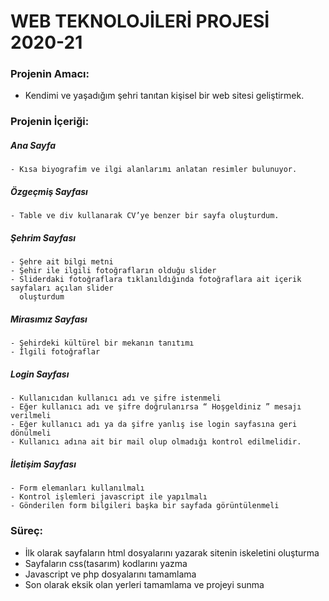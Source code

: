 # WEB TEKNOLOJİLERİ PROJESİ 2020-21

###   Projenin Amacı:
- Kendimi ve yaşadığım şehri tanıtan kişisel bir web sitesi geliştirmek.

###   Projenin İçeriği:

  ##### Ana Sayfa
    - Kısa biyografim ve ilgi alanlarımı anlatan resimler bulunuyor. 
    
  ##### Özgeçmiş Sayfası
    - Table ve div kullanarak CV’ye benzer bir sayfa oluşturdum.
    
  ##### Şehrim Sayfası
    - Şehre ait bilgi metni 
    - Şehir ile ilgili fotoğrafların olduğu slider 
    - Sliderdaki fotoğraflara tıklanıldığında fotoğraflara ait içerik sayfaları açılan slider 
      oluşturdum 
      
  ##### Mirasımız Sayfası
    - Şehirdeki kültürel bir mekanın tanıtımı 
    - İlgili fotoğraflar 
    
  ##### Login Sayfası
    - Kullanıcıdan kullanıcı adı ve şifre istenmeli 
    - Eğer kullanıcı adı ve şifre doğrulanırsa “ Hoşgeldiniz ” mesajı verilmeli 
    - Eğer kullanıcı adı ya da şifre yanlış ise login sayfasına geri dönülmeli 
    - Kullanıcı adına ait bir mail olup olmadığı kontrol edilmelidir. 
  
  ##### İletişim Sayfası
    - Form elemanları kullanılmalı 
    - Kontrol işlemleri javascript ile yapılmalı 
    - Gönderilen form bilgileri başka bir sayfada görüntülenmeli 
    
###   Süreç:
  
  - İlk olarak sayfaların html dosyalarını yazarak sitenin iskeletini oluşturma 
  - Sayfaların css(tasarım) kodlarını yazma 
  - Javascript ve php dosyalarını tamamlama 
  - Son olarak eksik olan yerleri tamamlama ve projeyi sunma 
